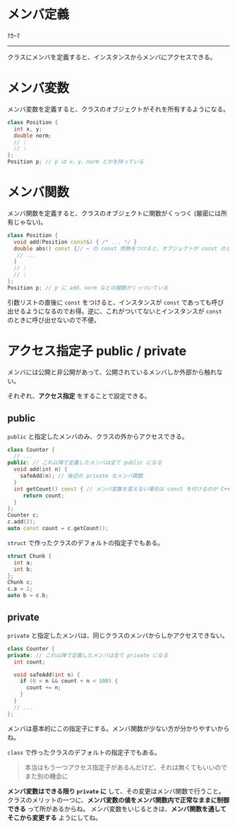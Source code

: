 # メンバ定義

ﾅｶｰﾏ

---

クラスにメンバを定義すると、インスタンスからメンバにアクセスできる。


# メンバ変数

メンバ変数を定義すると、クラスのオブジェクトがそれを所有するようになる。

```cpp
class Position {
  int x, y;
  double norm;
  // :
  // :
};
Position p; // p は x、y、norm とかを持っている
```


# メンバ関数

メンバ関数を定義すると、クラスのオブジェクトに関数がくっつく (厳密には所有じゃない)。

```cpp
class Position {
  void add(Position const&) { /* ... */ }
  double abs() const {// ← の const 修飾をつけると、オブジェクトが const のときだけ呼び出せる
   // ...
  }
  // :
  // :
};
Position p; // p に add、norm などの関数がくっついている
```

引数リストの直後に `const` をつけると、インスタンスが `const` であっても呼び出せるようになるのでお得。逆に、これがついてないとインスタンスが `const` のときに呼び出せないので不便。


# アクセス指定子 public / private

メンバには公開と非公開があって、公開されているメンバしか外部から触れない。

それぞれ、**アクセス指定** をすることで設定できる。


## public

`public` と指定したメンバのみ、クラスの外からアクセスできる。

```cpp
class Counter {
  // ...
public: // これ以降で定義したメンバは全て public になる
  void add(int n) {
    safeAdd(n); // 後述の private なメンバ関数
  }
  int getCount() const { // メンバ変数を変えない場合は const を付けるのが C++er
     return count;
  } 
};
Counter c;
c.add(2);
auto const count = c.getCount();
```

`struct` で作ったクラスのデフォルトの指定子でもある。

```cpp
struct Chunk {
  int a;
  int b;
};
Chunk c;
c.a = 2;
auto b = c.b;
```


## private

`private` と指定したメンバは、同じクラスのメンバからしかアクセスできない。

```cpp
class Counter {
private: // これ以降で定義したメンバは全て private になる
  int count;

  void safeAdd(int n) {
    if (0 < n && count + n < 100) {
      count += n;
    }
  }
  // ...
};
```

メンバは基本的にこの指定子にする。メンバ関数が少ない方が分かりやすいからね。

`class` で作ったクラスのデフォルトの指定子でもある。

> 本当はもう一つアクセス指定子があるんだけど、それは無くてもいいのでまた別の機会に

**メンバ変数はできる限り `private` に** して、その変更はメンバ関数で行うこと。
クラスのメリットの一つに、**メンバ変数の値をメンバ関数内で正常なままに制御できる** って所があるからね。
メンバ変数をいじるときは、**メンバ関数を通してそこから変更する** ようにしてね。
